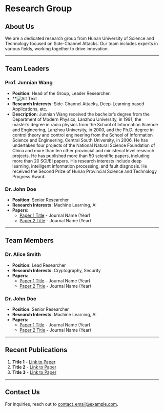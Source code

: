 # Research Group

## About Us
We are a dedicated research group from Hunan University of Science and Technology focused on Side-Channel Attacks. Our team includes experts in various fields, working together to drive innovation.

---

## Team Leaders

### Prof. Junnian Wang
- **Position**: Head of the Group, Leader Researcher.
- **![Alt Text](Image_URL)
- **Research Interests**: Side-Channel Attacks, Deep-Learning based Applications, etc.
- **Description**:
Junnian Wang received the bachelor’s degree from the Department of Modern Physics, Lanzhou University, in 1991, the master’s degree in radio physics from the School of Information Science and Engineering, Lanzhou University, in 2000, and the Ph.D. degree in control theory and control engineering from the School of Information Science and Engineering, Central South University, in 2006. He has undertaken four projects of the National Natural Science Foundation of China and more than ten other provincial and ministerial level research projects. He has published more than 50 scientific papers, including more than 20 SCI/EI papers. His research interests include deep learning, intelligent information processing, and fault diagnosis. He received the Second Prize of Hunan Provincial Science and Technology Progress Award.

### Dr. John Doe
- **Position**: Senior Researcher
- **Research Interests**: Machine Learning, AI
- **Papers**:
  - [Paper 1 Title](Link) - Journal Name (Year)
  - [Paper 2 Title](Link) - Journal Name (Year)

---

## Team Members

### Dr. Alice Smith
- **Position**: Lead Researcher
- **Research Interests**: Cryptography, Security
- **Papers**:
  - [Paper 1 Title](Link) - Journal Name (Year)
  - [Paper 2 Title](Link) - Journal Name (Year)

### Dr. John Doe
- **Position**: Senior Researcher
- **Research Interests**: Machine Learning, AI
- **Papers**:
  - [Paper 1 Title](Link) - Journal Name (Year)
  - [Paper 2 Title](Link) - Journal Name (Year)

---


## Recent Publications
1. **Title 1** - [Link to Paper](URL)
2. **Title 2** - [Link to Paper](URL)
3. **Title 3** - [Link to Paper](URL)

---

## Contact Us
For inquiries, reach out to [contact_email@example.com](mailto:contact_email@example.com).

